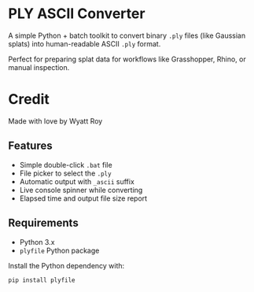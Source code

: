 # PLY ASCII Converter

A simple Python + batch toolkit to convert binary `.ply` files (like Gaussian splats) into human-readable ASCII `.ply` format.

Perfect for preparing splat data for workflows like Grasshopper, Rhino, or manual inspection.

# Credit
Made with love by Wyatt Roy

## Features
- Simple double-click `.bat` file
- File picker to select the `.ply`
- Automatic output with `_ascii` suffix
- Live console spinner while converting
- Elapsed time and output file size report

## Requirements
- Python 3.x
- `plyfile` Python package

Install the Python dependency with:

```bash
pip install plyfile

